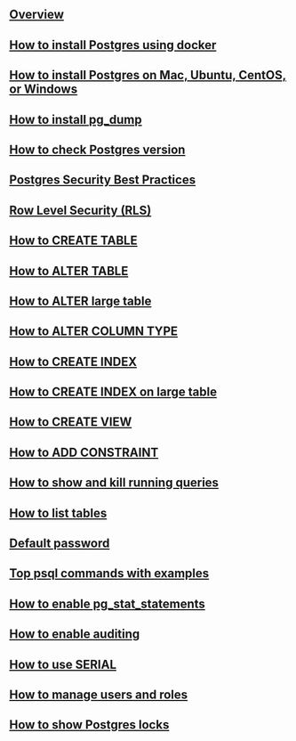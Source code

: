 ---
---

## [Overview](/reference/postgres/how-to/overview)

## [How to install Postgres using docker](/reference/postgres/how-to/how-to-install-postgres-using-docker)

## [How to install Postgres on Mac, Ubuntu, CentOS, or Windows](/reference/postgres/how-to/how-to-install-postgres-on-mac-ubuntu-centos-windows)

## [How to install pg_dump](/reference/postgres/how-to/how-to-install-pgdump-on-mac-ubuntu-centos-windows)

## [How to check Postgres version](/reference/postgres/how-to/how-to-check-postgres-version)

## [Postgres Security Best Practices](/reference/postgres/how-to/postgres-security-best-practices)

## [Row Level Security (RLS)](/reference/postgres/how-to/postgres-row-level-security)

## [How to CREATE TABLE](/reference/postgres/how-to/how-to-create-table-postgres)

## [How to ALTER TABLE](/reference/postgres/how-to/how-to-alter-table-postgres)

## [How to ALTER large table](/reference/postgres/how-to/how-to-alter-large-table-postgres)

## [How to ALTER COLUMN TYPE](/reference/postgres/how-to/how-to-alter-column-type-postgres)

## [How to CREATE INDEX](/reference/postgres/how-to/how-to-create-index-postgres)

## [How to CREATE INDEX on large table](/reference/postgres/how-to/how-to-create-index-on-large-table-postgres)

## [How to CREATE VIEW](/reference/postgres/how-to/how-to-create-view-postgres)

## [How to ADD CONSTRAINT](/reference/postgres/how-to/how-to-add-constraint-postgres)

## [How to show and kill running queries](/reference/postgres/how-to/how-to-show-and-kill-postgres-running-queries)

## [How to list tables](/reference/postgres/how-to/how-to-list-tables-postgres)

## [Default password](/reference/postgres/how-to/postgres-default-password)

## [Top psql commands with examples](/reference/postgres/how-to/top-psql-commands-with-examples)

## [How to enable pg_stat_statements](/reference/postgres/how-to/how-to-enable-pg-stat-statements-postgres)

## [How to enable auditing](/reference/postgres/how-to/how-to-enable-auditing-postgres)

## [How to use SERIAL](/reference/postgres/how-to/how-to-use-serial-postgres)

## [How to manage users and roles](/reference/postgres/how-to/how-to-manage-postgres-users-and-roles)

## [How to show Postgres locks](/reference/postgres/how-to/how-to-show-postgres-locks)
